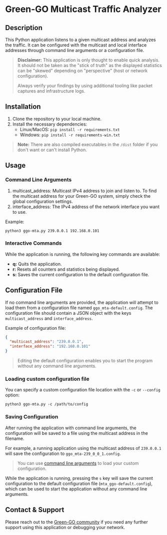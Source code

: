 # Green-GO Multicast Traffic Analyzer

## Description

This Python application listens to a given multicast address and analyzes the traffic. It can be configured with the multicast and local interface addresses through command line arguments or a configuration file.

> **Disclaimer:** This application is only thought to enable quick analysis. It should not be taken as the "stick of truth" as the displayed statistics can be "skewed" depending on "perspective" (host or network configuration).
>
> Always verify your findings by using additional tooling like packet captures and infrastructure logs.

## Installation

1. Clone the repository to your local machine.
2. Install the necessary dependencies:
   - Linux/MacOS: `pip install -r requirements.txt`
   - Windows: `pip install -r requirements-win.txt`

> **Note:** There are also compiled executables in the `/dist` folder if you don't want or can't install Python.

## Usage

### Command Line Arguments

1. multicast_address: Multicast IPv4 address to join and listen to. To find the multicast address for your Green-GO system, simply check the global configuration settings.
2. interface_address: The IPv4 address of the network interface you want to use.

Example:

```
python3 ggo-mta.py 239.0.0.1 192.168.0.101
```

### Interactive Commands

While the application is running, the following key commands are available:

- **q:** Quits the application.
- **r:** Resets all counters and statistics being displayed.
- **s:** Saves the current configuration to the default configuration file.

## Configuration File

If no command line arguments are provided, the application will attempt to load them from a configuration file named `ggo_mta-default.config`. The configuration file should contain a JSON object with the keys `multicast_address` and `interface_address`.

Example of configuration file:

```json
{
  "multicast_address": "239.0.0.1",
  "interface_address": "192.168.0.101"
}
```

> Editing the default configuration enables you to start the program without any command line arguments.

### Loading custom configuration file

You can specify a custom configuration file location with the `-c` or `--config` option:

```
python3 ggo-mta.py -c /path/to/config
```

### Saving Configuration

After running the application with command line arguments, the configuration will be saved to a file using the multicast address in the filename.

For example, a running application using the multicast address of `239.0.0.1` will save the configuration to `ggo_mta-239_0_0_1.config`.

> You can use [command line arguments](#loading-custom-configuration-file) to load your custom configuration.

While the application is running, pressing the `s` key will save the current configuration to the default configuration file (`mta_ggo-default.config`), which can be used to start the application without any command line arguments.

## Contact & Support

Please reach out to the [Green-GO community](https://greengoconnect.com) if you need any further support using this application or debugging your network.
